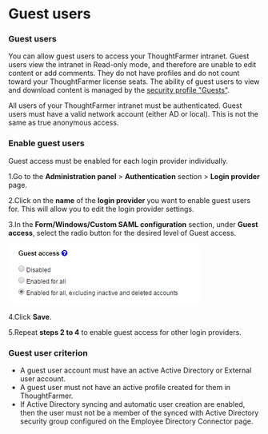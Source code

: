 # Guest users



### Guest users

You can allow guest users to access your ThoughtFarmer intranet. Guest users view the intranet in Read-only mode, and therefore are unable to edit content or add comments. They do not have profiles and do not count toward your ThoughtFarmer license seats. The ability of guest users to view and download content is managed by the [security profile "Guests"](../security/security-groups.md).  
  
All users of your ThoughtFarmer intranet must be authenticated. Guest users must have a valid network account \(either AD or local\). This is not the same as true anonymous access.

### **Enable guest users**

Guest access must be enabled for each login provider individually. 

1.Go to the **Administration panel** &gt; **Authentication** section &gt; **Login provider** page.

2.Click on the **name** of the **login provider** you want to enable guest users for. This will allow you to edit the login provider settings.

3.In the **Form/Windows/Custom SAML configuration** section, under **Guest access**, select the radio button for the desired level of Guest access.

![](../../.gitbook/assets/1%20%2872%29.jpg)

4.Click **Save**.

5.Repeat **steps 2 to 4** to enable guest access for other login providers.

### Guest user criterion

* A guest user account must have an active Active Directory or External user account.
* A guest user must not have an active profile created for them in ThoughtFarmer.
* If Active Directory syncing and automatic user creation are enabled, then the user must not be a member of the synced with Active Directory security group configured on the Employee Directory Connector page.

